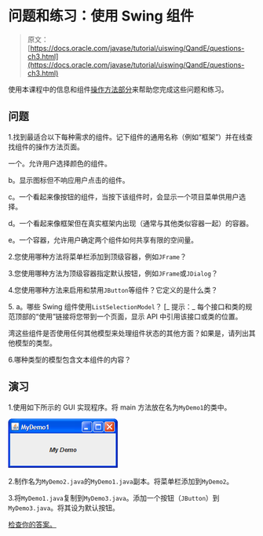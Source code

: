 # 问题和练习：使用 Swing 组件

> 原文： [https://docs.oracle.com/javase/tutorial/uiswing/QandE/questions-ch3.html](https://docs.oracle.com/javase/tutorial/uiswing/QandE/questions-ch3.html)

使用本课程中的信息和组件[操作方法部分](../components/componentlist.html)来帮助您完成这些问题和练习。

## 问题

1.找到最适合以下每种需求的组件。记下组件的通用名称（例如“框架”）并在线查找组件的操作方法页面。

一个。允许用户选择颜色的组件。

b。显示图标但不响应用户点击的组件。

c。一个看起来像按钮的组件，当按下该组件时，会显示一个项目菜单供用户选择。

d。一个看起来像框架但在真实框架内出现（通常与其他类似容器一起）的容器。

e。一个容器，允许用户确定两个组件如何共享有限的空间量。

2.您使用哪种方法将菜单栏添加到顶级容器，例如`JFrame`？

3.您使用哪种方法为顶级容器指定默认按钮，例如`JFrame`或`JDialog`？

4.您使用哪种方法来启用和禁用`JButton`等组件？它定义的是什么类？

5\. a。哪些 Swing 组件使用`ListSelectionModel`？ [_ 提示：_ 每个接口和类的规范顶部的“使用”链接将您带到一个页面，显示 API 中引用该接口或类的位置。

湾这些组件是否使用任何其他模型来处理组件状态的其他方面？如果是，请列出其他模型的类型。

6.哪种类型的模型包含文本组件的内容？

## 演习

1.使用如下所示的 GUI 实现程序。将 main 方法放在名为`MyDemo1`的类中。

![MyDemo1.png](img/7f0ec316cbecfd0e4a00f24a10592736.jpg)

2.制作名为`MyDemo2.java`的`MyDemo1.java`副本。将菜单栏添加到`MyDemo2`。

3.将`MyDemo1.java`复制到`MyDemo3.java`。添加一个按钮（`JButton`）到`MyDemo3.java`。将其设为默认按钮。

[检查你的答案。](answers-ch3.html)